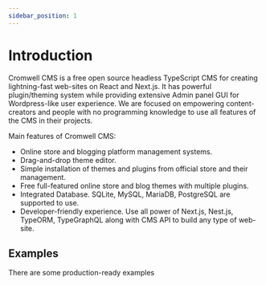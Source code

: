 ```yaml
---
sidebar_position: 1
---
```


# Introduction

Cromwell CMS is a free open source headless TypeScript CMS for creating lightning-fast web-sites on React and Next.js. It has powerful plugin/theming system while providing extensive Admin panel GUI for Wordpress-like user experience. 
We are focused on empowering content-creators and people with no programming knowledge to use all features of the CMS in their projects.

Main features of Cromwell CMS:
- Online store and blogging platform management systems.
- Drag-and-drop theme editor.
- Simple installation of themes and plugins from official store and their management.
- Free full-featured online store and blog themes with multiple plugins.
- Integrated Database. SQLite, MySQL, MariaDB, PostgreSQL are supported to use.
- Developer-friendly experience. Use all power of Next.js, Nest.js, TypeORM, TypeGraphQL along with CMS API to build any type of web-site.  

## Examples

There are some production-ready examples



